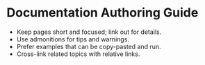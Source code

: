 # Documentation Authoring Guide
- Keep pages short and focused; link out for details.
- Use admonitions for tips and warnings.
- Prefer examples that can be copy-pasted and run.
- Cross-link related topics with relative links.
